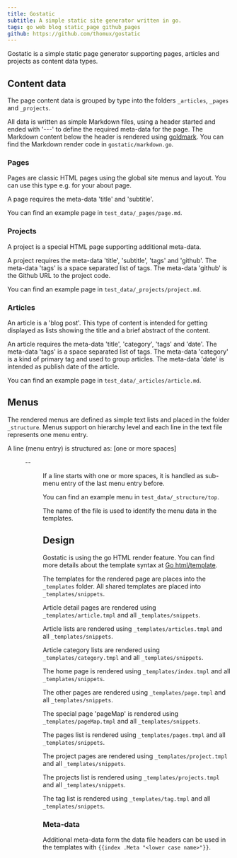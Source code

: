 ```yaml
---
title: Gostatic
subtitle: A simple static site generator written in go.
tags: go web blog static_page github_pages
github: https://github.com/thomux/gostatic
---
```


Gostatic is a simple static page generator supporting pages, articles and projects as content data
types.

## Content data

The page content data is grouped by type into the folders `_articles`, `_pages` and `_projects`.

All data is written as simple Markdown files, using a header started and ended with '---' to define
the required meta-data for the page. The Markdown content below the header is rendered using
[goldmark](https://github.com/yuin/goldmark). You can find the Markdown render code in
`gostatic/markdown.go`.

### Pages

Pages are classic HTML pages using the global site menus and layout. You can use this type e.g. for
your about page.

A page requires the meta-data 'title' and 'subtitle'.

You can find an example page in `test_data/_pages/page.md`.

### Projects

A project is a special HTML page supporting additional meta-data.

A project requires the meta-data 'title', 'subtitle', 'tags' and 'github'. The meta-data 'tags' is
a space separated list of tags. The meta-data 'github' is the Github URL to the project code.

You can find an example page in `test_data/_projects/project.md`.

### Articles

An article is a 'blog post'. This type of content is intended for getting displayed as lists showing
the title and a brief abstract of the content.

An article requires the meta-data 'title', 'category', 'tags' and 'date'. The meta-data 'tags' is
a space separated list of tags. The meta-data 'category' is a kind of primary tag and used to group
articles. The meta-data 'date' is intended as publish date of the article.

You can find an example page in `test_data/_articles/article.md`.

## Menus

The rendered menus are defined as simple text lists and placed in the folder `_structure`. Menus
support on hierarchy level and each line in the text file represents one menu entry.

A line (menu entry) is structured as: [one or more spaces]<menu entry name> -- <menu entry URL>

If a line starts with one or more spaces, it is handled as sub-menu entry of the last menu entry
before.

You can find an example menu in `test_data/_structure/top`.

The name of the file is used to identify the menu data in the templates.

## Design

Gostatic is using the go HTML render feature. You can find more details about the template syntax
at [Go html/template](https://pkg.go.dev/html/template).

The templates for the rendered page are places into the `_templates` folder. All shared templates
are placed into `_templates/snippets`.

Article detail pages are rendered using `_templates/article.tmpl` and all `_templates/snippets`.

Article lists are rendered using `_templates/articles.tmpl` and all `_templates/snippets`.

Article category lists are rendered using `_templates/category.tmpl` and all `_templates/snippets`.

The home page is rendered using `_templates/index.tmpl` and all `_templates/snippets`.

The other pages are rendered using `_templates/page.tmpl` and all `_templates/snippets`.

The special page 'pageMap' is rendered using `_templates/pageMap.tmpl` and all `_templates/snippets`.

The pages list is rendered using `_templates/pages.tmpl` and all `_templates/snippets`.

The project pages are rendered using `_templates/project.tmpl` and all `_templates/snippets`.

The projects list is rendered using `_templates/projects.tmpl` and all `_templates/snippets`.

The tag list is rendered using `_templates/tag.tmpl` and all `_templates/snippets`.

### Meta-data

Additional meta-data form the data file headers can be used in the templates with
`{{index .Meta "<lower case name>"}}`.
